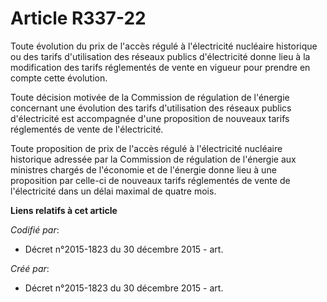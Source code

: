 # Article R337-22

Toute évolution du prix de l'accès régulé à l'électricité nucléaire historique ou des tarifs d'utilisation des réseaux
publics d'électricité donne lieu à la modification des tarifs réglementés de vente en vigueur pour prendre en compte cette
évolution.

Toute décision motivée de la Commission de régulation de l'énergie concernant une évolution des tarifs d'utilisation des
réseaux publics d'électricité est accompagnée d'une proposition de nouveaux tarifs réglementés de vente de l'électricité.

Toute proposition de prix de l'accès régulé à l'électricité nucléaire historique adressée par la Commission de régulation de
l'énergie aux ministres chargés de l'économie et de l'énergie donne lieu à une proposition par celle-ci de nouveaux tarifs
réglementés de vente de l'électricité dans un délai maximal de quatre mois.

**Liens relatifs à cet article**

_Codifié par_:

  - Décret n°2015-1823 du 30 décembre 2015 - art.

_Créé par_:

  - Décret n°2015-1823 du 30 décembre 2015 - art.
